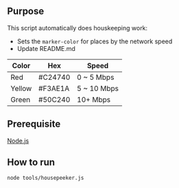 ## Purpose
This script automatically does houskeeping work:

* Sets the `marker-color` for places by the network speed
* Update README.md

Color  | Hex     | Speed
------ | ------- | -----
Red    | #C24740 | 0 ~ 5 Mbps
Yellow | #F3AE1A | 5 ~ 10 Mbps
Green  | #50C240 | 10+ Mbps

## Prerequisite
[Node.js](https://nodejs.org/)

## How to run

```shell
node tools/housepeeker.js
```
